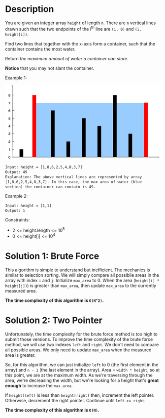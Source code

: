 # Description

You are given an integer array `height` of length `n`. There are `n` vertical lines drawn such that the two endpoints of the i<sup>th</sup> line are `(i, 0)` and `(i, height[i])`.

Find two lines that together with the x-axis form a container, such that the container contains the most water.

Return *the maximum amount of water a container can store*.

**Notice** that you may not slant the container.

Example 1:

![Image](./container-with-most-water.jpg)
```
Input: height = [1,8,6,2,5,4,8,3,7]
Output: 49
Explanation: The above vertical lines are represented by array [1,8,6,2,5,4,8,3,7]. In this case, the max area of water (blue section) the container can contain is 49.
```

Example 2:
```
Input: height = [1,1]
Output: 1
```

Constraints:
- 2 <= height.length <= 10<sup>5</sup>
- 0 <= height[i] <= 10<sup>4</sup>

# Solution 1: Brute Force

This algorithm is simple to understand but inefficient. The mechanics is similar to selection sorting. We will simply compare all possibile areas in the array with index `i` and `j`. Initialize `max_area` to 0. When the area (`height[i] * height[j])`) is greater than `max_area`, then update `max_area` to the currently measured area.

**The time complexity of this algorithm is `O(N^2)`.**

# Solution 2: Two Pointer

Unfortunately, the time complexity for the brute force method is too high to submit those versions. To improve the time complexity of the brute force method, we will use two indexes `left` and `right`. We don't need to compare all possible areas. We only need to update `max_area` when the measured area is greater.

So, for this algorithm, we can just initialize `left` to 0 (the first element in the array) and `n - 1` (the last element in the array). Area = `width * height`, so at this point, we are at the maximum width. As we're traversing through the area, we're decreasing the width, but we're looking for a height that's **great enough** to increase the `max_area`.

If `height[left]` is less than `height[right]` then, increment the left pointer. Otherwise, decrement the right pointer. Continue until `left >= right`.

**The time complexity of this algorithm is `O(N)`.**